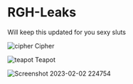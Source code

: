 # RGH-Leaks
Will keep this updated for you sexy sluts

![cipher](https://user-images.githubusercontent.com/114695247/218244379-0f2b15da-6bec-4447-8e78-e81be2c25a0b.png) Cipher

![teapot](https://user-images.githubusercontent.com/114695247/218244382-572a3f76-63c3-4898-a6bf-a225b2973cbe.png) Teapot

![Screenshot 2023-02-02 224754](https://user-images.githubusercontent.com/114695247/216516404-ed9730c1-0d25-4682-94ba-7724f3ca9fe4.png)
